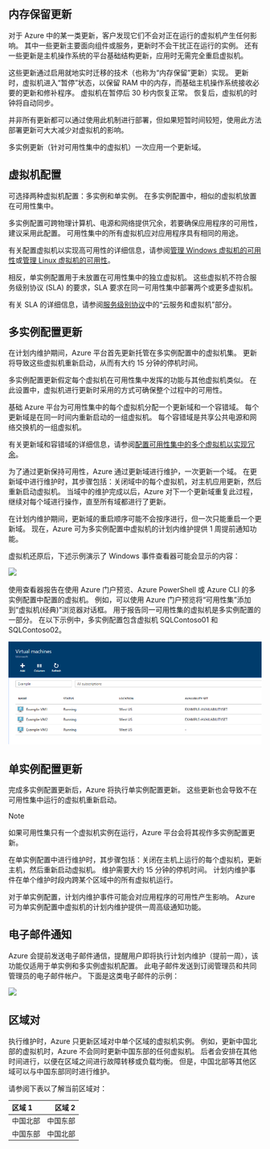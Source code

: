 ## <a name="memory-preserving-updates"></a>内存保留更新
对于 Azure 中的某一类更新，客户发现它们不会对正在运行的虚拟机产生任何影响。 其中一些更新主要面向组件或服务，更新时不会干扰正在运行的实例。 还有一些更新是主机操作系统的平台基础结构更新，应用时无需完全重启虚拟机。

这些更新通过启用就地实时迁移的技术（也称为“内存保留”更新）实现。 更新时，虚拟机进入“暂停”状态，以保留 RAM 中的内存，而基础主机操作系统接收必要的更新和修补程序。 虚拟机在暂停后 30 秒内恢复正常。 恢复后，虚拟机的时钟将自动同步。

并非所有更新都可以通过使用此机制进行部署，但如果短暂时间较短，使用此方法部署更新可大大减少对虚拟机的影响。

多实例更新（针对可用性集中的虚拟机）一次应用一个更新域。  

## <a name="virtual-machine-configurations"></a>虚拟机配置
可选择两种虚拟机配置：多实例和单实例。 在多实例配置中，相似的虚拟机放置在可用性集中。

多实例配置可跨物理计算机、电源和网络提供冗余，若要确保应用程序的可用性，建议采用此配置。 可用性集中的所有虚拟机应对应用程序具有相同的用途。

有关配置虚拟机以实现高可用性的详细信息，请参阅[管理 Windows 虚拟机的可用性](../articles/virtual-machines/virtual-machines-windows-manage-availability.md?toc=%2fvirtual-machines%2fwindows%2ftoc.json)或[管理 Linux 虚拟机的可用性](../articles/virtual-machines/virtual-machines-linux-manage-availability.md?toc=%2fvirtual-machines%2flinux%2ftoc.json)。

相反，单实例配置用于未放置在可用性集中的独立虚拟机。 这些虚拟机不符合服务级别协议 (SLA) 的要求，SLA 要求在同一可用性集中部署两个或更多虚拟机。

有关 SLA 的详细信息，请参阅[服务级别协议](https://www.azure.cn/support/legal/sla/)中的“云服务和虚拟机”部分。

## <a name="multi-instance-configuration-updates"></a>多实例配置更新
在计划内维护期间，Azure 平台首先更新托管在多实例配置中的虚拟机集。 更新将导致这些虚拟机重新启动，从而有大约 15 分钟的停机时间。

多实例配置更新假定每个虚拟机在可用性集中发挥的功能与其他虚拟机类似。 在此设置中，虚拟机进行更新时采用的方式可确保整个过程中的可用性。

基础 Azure 平台为可用性集中的每个虚拟机分配一个更新域和一个容错域。 每个更新域是在同一时间内重新启动的一组虚拟机。 每个容错域是共享公共电源和网络交换机的一组虚拟机。

有关更新域和容错域的详细信息，请参阅[配置可用性集中的多个虚拟机以实现冗余](../articles/virtual-machines/virtual-machines-windows-manage-availability.md#configure-multiple-virtual-machines-in-an-availability-set-for-redundancy)。

为了通过更新保持可用性，Azure 通过更新域进行维护，一次更新一个域。 在更新域中进行维护时，其步骤包括：关闭域中的每个虚拟机，对主机应用更新，然后重新启动虚拟机。 当域中的维护完成以后，Azure 对下一个更新域重复此过程，继续对每个域进行操作，直至所有域都进行了更新。

在计划内维护期间，更新域的重启顺序可能不会按序进行，但一次只能重启一个更新域。 现在，Azure 可为多实例配置中虚拟机的计划内维护提供 1 周提前通知功能。

虚拟机还原后，下述示例演示了 Windows 事件查看器可能会显示的内容：

<!--Image reference-->
![][image2]

使用查看器报告在使用 Azure 门户预览、Azure PowerShell 或 Azure CLI 的多实例配置中配置的虚拟机。 例如，可以使用 Azure 门户预览将“可用性集”添加到“虚拟机(经典)”浏览器对话框。 用于报告同一可用性集的虚拟机是多实例配置的一部分。 在以下示例中，多实例配置包含虚拟机 SQLContoso01 和 SQLContoso02。

<!--Image reference-->
  ![Azure 门户预览中的“虚拟机(经典)”视图][image4]

## <a name="single-instance-configuration-updates"></a>单实例配置更新
完成多实例配置更新后，Azure 将执行单实例配置更新。 这些更新也会导致不在可用性集中运行的虚拟机重新启动。

> [!NOTE]
> 如果可用性集只有一个虚拟机实例在运行，Azure 平台会将其视作多实例配置更新。
>

在单实例配置中进行维护时，其步骤包括：关闭在主机上运行的每个虚拟机，更新主机，然后重新启动虚拟机。 维护需要大约 15 分钟的停机时间。 计划内维护事件在单个维护时段内跨某个区域中的所有虚拟机运行。

对于单实例配置，计划内维护事件可能会对应用程序的可用性产生影响。 Azure 可为单实例配置中虚拟机的计划内维护提供一周高级通知功能。

## <a name="email-notification"></a>电子邮件通知
Azure 会提前发送电子邮件通信，提醒用户即将执行计划内维护（提前一周），该功能仅适用于单实例和多实例虚拟机配置。 此电子邮件发送到订阅管理员和共同管理员的电子邮件帐户。 下面是这类电子邮件的示例：

<!--Image reference-->
![][image1]

## <a name="region-pairs"></a>区域对

执行维护时，Azure 只更新区域对中单个区域的虚拟机实例。 例如，更新中国北部的虚拟机时，Azure 不会同时更新中国东部的任何虚拟机。 后者会安排在其他时间进行，以便在区域之间进行故障转移或负载均衡。 但是，中国北部等其他区域可以与中国东部同时进行维护。

请参阅下表以了解当前区域对：

| 区域 1 | 区域 2 |
|:--- | ---:|
| 中国北部 |中国东部 |
| 中国东部 |中国北部 |

<!--Anchors-->
[image1]: ./media/virtual-machines-common-planned-maintenance/vmplanned1.png
[image2]: ./media/virtual-machines-common-planned-maintenance/EventViewerPostReboot.png
[image3]: ./media/virtual-machines-planned-maintenance/RegionPairs.PNG
[image4]: ./media/virtual-machines-common-planned-maintenance/availabilitysetexample.png

<!--Link references-->
[Virtual Machines Manage Availability]: ../articles/virtual-machines/virtual-machines-windows-hero-tutorial.md

[Understand planned versus unplanned maintenance]: ../articles/virtual-machines/virtual-machines-windows-manage-availability.md#Understand-planned-versus-unplanned-maintenance